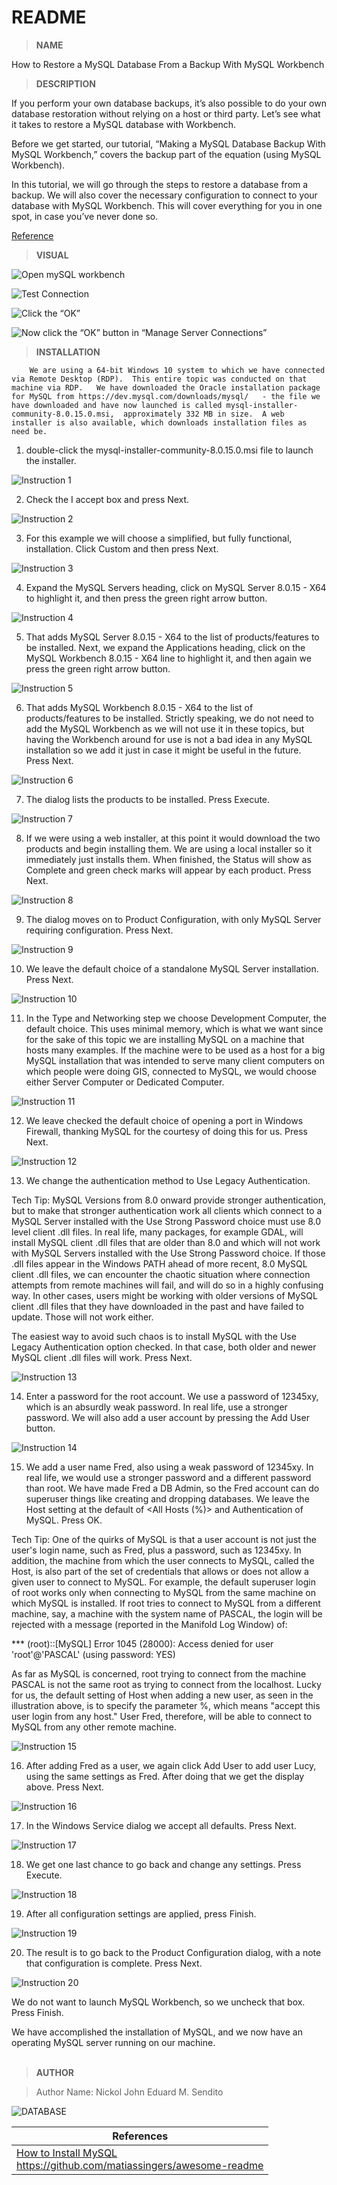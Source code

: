  # README

 > **NAME**

How to Restore a MySQL Database From a Backup With MySQL Workbench

 > **DESCRIPTION**


If you perform your own database backups, it’s also possible to do your own database restoration without relying on a host or third party. Let’s see what it takes to restore a MySQL database with Workbench.

Before we get started, our tutorial, “Making a MySQL Database Backup With MySQL Workbench,” covers the backup part of the equation (using MySQL Workbench).

In this tutorial, we will go through the steps to restore a database from a backup. We will also cover the necessary configuration to connect to your database with MySQL Workbench. This will cover everything for you in one spot, in case you’ve never done so.

[Reference](https://www.greengeeks.com/tutorials/restore-a-mysql-database-from-a-backup-with-mysql-workbench/)

  > **VISUAL**

![Open mySQL workbench](https://www.greengeeks.com/tutorials/wp-content/uploads/2019/04/MySQL-Workbench-database-restore-01.png)

![Test Connection](https://www.greengeeks.com/tutorials/wp-content/uploads/2019/04/MySQL-Workbench-database-restore-02.png)

![Click the “OK”](https://www.greengeeks.com/tutorials/wp-content/uploads/2019/04/MySQL-Workbench-database-restore-03.png)

![Now click the “OK” button in “Manage Server Connections”](https://www.greengeeks.com/tutorials/wp-content/uploads/2019/04/MySQL-Workbench-database-restore-04.png)

  > **INSTALLATION**




        We are using a 64-bit Windows 10 system to which we have connected via Remote Desktop (RDP).  This entire topic was conducted on that machine via RDP.   We have downloaded the Oracle installation package for MySQL from https://dev.mysql.com/downloads/mysql/   - the file we have downloaded and have now launched is called mysql-installer-community-8.0.15.0.msi,  approximately 332 MB in size.  A web installer is also available, which downloads installation files as need be.




1. double-click the mysql-installer-community-8.0.15.0.msi file to launch the installer.

![Instruction 1](https://manifold.net/doc/mfd9/images/eg_install_mysql01_01.png)





2. Check the I accept box and press Next.

![Instruction 2](https://manifold.net/doc/mfd9/images/eg_install_mysql01_02.png)





3. For this example we will choose a simplified, but fully functional, installation.  Click Custom and then press Next.

![Instruction 3](https://manifold.net/doc/mfd9/images/eg_install_mysql01_03.png)





4. Expand the MySQL Servers heading, click on MySQL Server 8.0.15 - X64 to highlight it, and then press the green right arrow button.

![Instruction 4](https://manifold.net/doc/mfd9/images/eg_install_mysql01_04.png)



5. That adds MySQL Server 8.0.15 - X64 to the list of products/features to be installed.   Next, we expand the Applications heading, click on the MySQL Workbench 8.0.15 - X64 line to highlight it, and then again we press the green right arrow button.

![Instruction 5](https://manifold.net/doc/mfd9/images/eg_install_mysql01_05.png)



6. That adds MySQL Workbench 8.0.15 - X64 to the list of products/features to be installed.   Strictly speaking, we do not need to add the MySQL Workbench as we will not use it in these topics, but having the Workbench around for use is not a bad idea in any MySQL installation so we add it just in case it might be useful in the future.   Press Next.

![Instruction 6](https://manifold.net/doc/mfd9/images/eg_install_mysql01_06.png)



7. The dialog lists the products to be installed.  Press Execute.

![Instruction 7](https://manifold.net/doc/mfd9/images/eg_install_mysql01_07.png)


8. If we were using a web installer, at this point it would download the two products and begin installing them.  We are using a local installer so it immediately just installs them.  When finished, the Status will show as Complete and green check marks will appear by each product.   Press Next.

![Instruction 8](https://manifold.net/doc/mfd9/images/eg_install_mysql01_08.png)


9. The dialog moves on to Product Configuration, with only MySQL Server requiring configuration.   Press Next.

![Instruction 9](https://manifold.net/doc/mfd9/images/eg_install_mysql01_09.png)


10. We leave the default choice of a standalone MySQL Server installation.   Press Next.

![Instruction 10](https://manifold.net/doc/mfd9/images/eg_install_mysql01_10.png)


11. In the Type and Networking step we choose Development Computer, the default choice.   This uses minimal memory, which is what we want since for the sake of this topic we are installing MySQL on a machine that hosts many examples.  If the machine were to be used as a host for a big MySQL installation that was intended to serve many client computers on which people were doing GIS, connected to MySQL, we would choose either Server Computer or Dedicated Computer.

![Instruction 11](https://manifold.net/doc/mfd9/images/eg_install_mysql01_11.png)


12. We leave checked the default choice of opening a port in Windows Firewall, thanking MySQL for the courtesy of doing this for us.   Press Next.

![Instruction 12](https://manifold.net/doc/mfd9/images/eg_install_mysql01_12.png)

    
13. We change the authentication method to Use Legacy Authentication.  

 

Tech Tip: MySQL Versions from 8.0 onward provide stronger authentication, but to make that stronger authentication work all clients which connect to a MySQL Server installed with the Use Strong Password choice must use 8.0 level client .dll files.   In real life, many packages, for example GDAL, will install MySQL client .dll files that are older than 8.0 and which will not work with MySQL Servers installed with the Use Strong Password choice.   If those .dll files appear in the Windows PATH ahead of more recent, 8.0 MySQL client .dll files, we can encounter the chaotic situation where connection attempts from remote machines will fail, and will do so in a highly confusing way.   In other cases, users might be working with older versions of MySQL client .dll files that they have downloaded in the past and have failed to update.  Those will not work either.  

 

The easiest way to avoid such chaos is to install MySQL with the Use Legacy Authentication option checked.  In that case, both older and newer MySQL client .dll files will work.   Press Next.

![Instruction 13](https://manifold.net/doc/mfd9/images/eg_install_mysql01_13.png)


14. Enter a password for the root account.   We use a password of 12345xy, which is an absurdly weak password.  In real life, use a stronger password.   We will also add a user account by pressing the Add User button.

![Instruction 14](https://manifold.net/doc/mfd9/images/eg_install_mysql01_14.png)



15. We add a user name Fred, also using a weak password of 12345xy.   In real life, we would use a stronger password and a different password than root.   We have made Fred a DB Admin, so the Fred account can do superuser things like creating and dropping databases.    We leave the Host setting at the default of <All Hosts (%)> and Authentication of MySQL.  Press OK.

 

Tech Tip: One of the quirks of MySQL is that a user account is not just the user's login name, such as Fred, plus a password, such as 12345xy.  In addition, the machine from which the user connects to MySQL, called the Host, is also part of the set of credentials that allows or does not allow a given user to connect to MySQL.    For example, the default superuser login of root works only when connecting to MySQL from the same machine on which MySQL is installed.   If root tries to connect to MySQL from a different machine, say, a machine with the system name of PASCAL, the login will be rejected with a message (reported in the Manifold Log Window) of:

 

*** (root)::[MySQL] Error 1045 (28000): Access denied for user 'root'@'PASCAL' (using password: YES)

 

As far as MySQL is concerned, root trying to connect from the machine PASCAL is not the same root as trying to connect from the localhost.  Lucky for us, the default setting of Host when adding a new user, as seen in the illustration above, is to specify the parameter %, which means "accept this user login from any host."   User Fred, therefore, will be able to connect to MySQL from any other remote machine.

![Instruction 15](https://manifold.net/doc/mfd9/images/eg_install_mysql01_15.png)


16. After adding Fred as a user, we again click Add User to add user Lucy, using the same settings as Fred.  After doing that we get the display above.  Press Next.

![Instruction 16](https://manifold.net/doc/mfd9/images/eg_install_mysql01_16.png)


17. In the Windows Service dialog we accept all defaults.   Press Next.

![Instruction 17](https://manifold.net/doc/mfd9/images/eg_install_mysql01_17.png)


18. We get one last chance to go back and change any settings.  Press Execute.

![Instruction 18](https://manifold.net/doc/mfd9/images/eg_install_mysql01_18.png)


19. After all configuration settings are applied, press Finish.

![Instruction 19](https://manifold.net/doc/mfd9/images/eg_install_mysql01_19.png)


20. The result is to go back to the Product Configuration dialog, with a note that configuration is complete.    Press Next.

![Instruction 20](https://manifold.net/doc/mfd9/images/eg_install_mysql01_20.png)


We do not want to launch MySQL Workbench, so we uncheck that box.   Press Finish.

 

We have accomplished the installation of MySQL, and we now have an operating MySQL server running on our machine.  
<br>



> **AUTHOR**

> Author Name: Nickol John Eduard M. Sendito


![DATABASE](https://scontent.fmnl13-2.fna.fbcdn.net/v/t39.30808-6/257413115_3063682013889044_3350552190462352966_n.jpg?_nc_cat=111&ccb=1-5&_nc_sid=09cbfe&_nc_eui2=AeFEczp21dKq2_2lKtxKpG-d4HF64tYHc4TgcXri1gdzhNmdVS7SAIk6f8E9Y_Px8DaZ5BASjGpUzDyNEgAC85GL&_nc_ohc=rELol8wQcdUAX_DcEpX&_nc_ht=scontent.fmnl13-2.fna&oh=3b2435c9a6c10537d34dbfdd810413c4&oe=61A4FC42)

|  **References**                                     |
| ------------------------------------------------------------ |
| [How to Install MySQL](https://manifold.net/doc/mfd9/install_mysql.htm)<br/>https://github.com/matiassingers/awesome-readme | 
